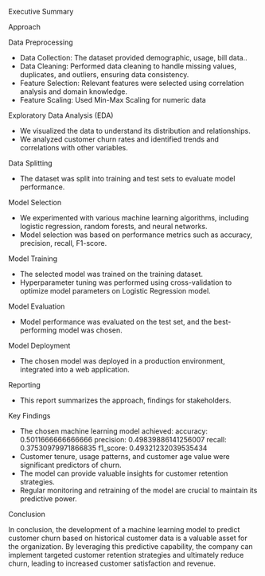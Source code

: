 Executive Summary

Approach

Data Preprocessing

- Data Collection: The dataset provided demographic, usage, bill data..
- Data Cleaning: Performed data cleaning to handle missing values, duplicates, and outliers, ensuring data consistency.
- Feature Selection: Relevant features were selected using correlation analysis and domain knowledge.
- Feature Scaling: Used Min-Max Scaling for numeric data

Exploratory Data Analysis (EDA)

- We visualized the data to understand its distribution and relationships.
- We analyzed customer churn rates and identified trends and correlations with other variables.

Data Splitting

- The dataset was split into training and test sets to evaluate model performance.

Model Selection

- We experimented with various machine learning algorithms, including logistic regression, random forests, and neural networks.
- Model selection was based on performance metrics such as accuracy, precision, recall, F1-score.

Model Training

- The selected model was trained on the training dataset.
- Hyperparameter tuning was performed using cross-validation to optimize model parameters on Logistic Regression model.

Model Evaluation

- Model performance was evaluated on the test set, and the best-performing model was chosen.

Model Deployment

- The chosen model was deployed in a production environment, integrated into a web application.

Reporting

- This report summarizes the approach, findings for stakeholders.

Key Findings

- The chosen machine learning model achieved:
accuracy: 0.5011666666666666 
precision: 0.49839886141256007 
recall: 0.37530979971866835 
f1_score: 0.49321232039535434
- Customer tenure, usage patterns, and customer age value were significant predictors of churn.
- The model can provide valuable insights for customer retention strategies.
- Regular monitoring and retraining of the model are crucial to maintain its predictive power.

Conclusion

In conclusion, the development of a machine learning model to predict customer churn based on historical customer data is a valuable asset for the organization. By leveraging this predictive capability, the company can implement targeted customer retention strategies and ultimately reduce churn, leading to increased customer satisfaction and revenue.




